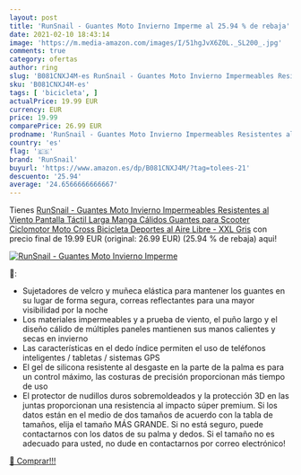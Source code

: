 ```yaml
---
layout: post
title: 'RunSnail - Guantes Moto Invierno Imperme al 25.94 % de rebaja'
date: 2021-02-10 18:43:14
image: 'https://m.media-amazon.com/images/I/51hgJvX6Z0L._SL200_.jpg'
comments: true
category: ofertas
author: ring
slug: 'B081CNXJ4M-es RunSnail - Guantes Moto Invierno Impermeables Resistentes...'
sku: 'B081CNXJ4M-es'
tags: [ 'bicicleta', ]
actualPrice: 19.99 EUR
currency: EUR
price: 19.99
comparePrice: 26.99 EUR
prodname: 'RunSnail - Guantes Moto Invierno Impermeables Resistentes al Viento  Pantalla Táctil Larga Manga Cálidos Guantes para Scooter  Ciclomotor  Moto Cross  Bicicleta  Deportes al Aire Libre - XXL Gris'
country: 'es'
flag: '🇪🇸'
brand: 'RunSnail'
buyurl: 'https://www.amazon.es/dp/B081CNXJ4M/?tag=tolees-21'
descuento: '25.94'
average: '24.6566666666667'
---
```


Tienes [RunSnail - Guantes Moto Invierno Impermeables Resistentes al Viento  Pantalla Táctil Larga Manga Cálidos Guantes para Scooter  Ciclomotor  Moto Cross  Bicicleta  Deportes al Aire Libre - XXL Gris](https://www.amazon.es/dp/B081CNXJ4M/?tag=tolees-21) con precio final de  19.99 EUR (original: 26.99 EUR) (25.94 %  de rebaja) aqui!

[![RunSnail - Guantes Moto Invierno Imperme](https://m.media-amazon.com/images/I/51hgJvX6Z0L._SL200_.jpg)](https://www.amazon.es/dp/B081CNXJ4M/?tag=tolees-21)

🔎:

- Sujetadores de velcro y muñeca elástica para mantener los guantes en su lugar de forma segura, correas reflectantes para una mayor visibilidad por la noche
- Los materiales impermeables y a prueba de viento, el puño largo y el diseño cálido de múltiples paneles mantienen sus manos calientes y secas en invierno
- Las características en el dedo índice permiten el uso de teléfonos inteligentes / tabletas / sistemas GPS
- El gel de silicona resistente al desgaste en la parte de la palma es para un control máximo, las costuras de precisión proporcionan más tiempo de uso
- El protector de nudillos duros sobremoldeados y la protección 3D en las juntas proporcionan una resistencia al impacto súper premium. Si los datos están en el medio de dos tamaños de acuerdo con la tabla de tamaños, elija el tamaño MÁS GRANDE. Si no está seguro, puede contactarnos con los datos de su palma y dedos. Si el tamaño no es adecuado para usted, no dude en contactarnos por correo electrónico!

[🛒 Comprar!!!](https://www.amazon.es/dp/B081CNXJ4M/?tag=tolees-21)
